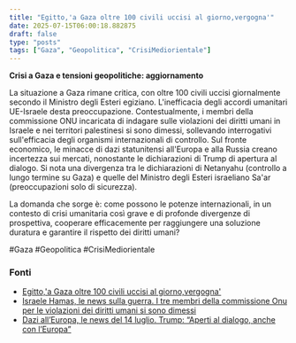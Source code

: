 ```yaml
---
title: "Egitto,'a Gaza oltre 100 civili uccisi al giorno,vergogna'"
date: 2025-07-15T06:00:18.882875
draft: false
type: "posts"
tags: ["Gaza", "Geopolitica", "CrisiMediorientale"]
---
```


**Crisi a Gaza e tensioni geopolitiche: aggiornamento**

La situazione a Gaza rimane critica, con oltre 100 civili uccisi giornalmente secondo il Ministro degli Esteri egiziano.  L'inefficacia degli accordi umanitari UE-Israele desta preoccupazione.  Contestualmente,  i membri della commissione ONU incaricata di indagare sulle violazioni dei diritti umani in Israele e nei territori palestinesi si sono dimessi, sollevando interrogativi sull'efficacia degli organismi internazionali di controllo.  Sul fronte economico, le minacce di dazi statunitensi all'Europa e alla Russia creano incertezza sui mercati, nonostante le dichiarazioni di Trump di apertura al dialogo.  Si nota una divergenza tra le dichiarazioni di Netanyahu (controllo a lungo termine su Gaza) e quelle del Ministro degli Esteri israeliano Sa'ar (preoccupazioni solo di sicurezza).

La domanda che sorge è: come possono le potenze internazionali, in un contesto di crisi umanitaria così grave e di profonde divergenze di prospettiva, cooperare efficacemente per raggiungere una soluzione duratura e garantire il rispetto dei diritti umani?

#Gaza #Geopolitica #CrisiMediorientale


### Fonti
- [Egitto,'a Gaza oltre 100 civili uccisi al giorno,vergogna'](https://www.ansa.it/sito/notizie/topnews/2025/07/14/egittoa-gaza-oltre-100-civili-uccisi-al-giornovergogna_1e729224-038d-4bf6-a00e-8ae2b9a94fe3.html)
- [Israele Hamas, le news sulla guerra. I tre membri della commissione Onu per le violazioni dei diritti umani si sono dimessi](https://www.repubblica.it/esteri/2025/07/15/diretta/israele_hamas_iran_guerra_news_oggi_diretta-424731529/)
- [Dazi all’Europa, le news del 14 luglio. Trump: “Aperti al dialogo, anche con l’Europa”](https://www.repubblica.it/economia/2025/07/14/diretta/dazi_unione_europea_trump_news-424729501/)
